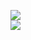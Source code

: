 [![](https://img.shields.io/badge/Made%20With-Github%20Spray-lightgrey.svg?style=for-the-badge&logo=github)](https://github.com/Annihil/github-spray#297)  
[![](https://i.imgur.com/2DrTn0Z.gif)](https://github.com/Annihil/github-spray)